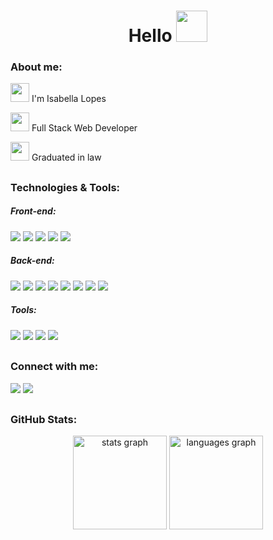 <h1 align="center">Hello <img width="50" height="50" src="https://github.com/Tarikul-Islam-Anik/Animated-Fluent-Emojis/blob/master/Emojis/Hand%20gestures/Waving%20Hand%20Light%20Skin%20Tone.png?raw=true)"/>
</h1> 
<h3>About me: </h3>
<div>
 <p> <img width="30" height="30" src= https://em-content.zobj.net/source/microsoft-teams/363/woman-raising-hand-light-skin-tone_1f64b-1f3fb-200d-2640-fe0f.png /> I'm Isabella Lopes</p>
 <p><img width="30" height="30" src= "https://em-content.zobj.net/source/microsoft-teams/363/woman-technologist-light-skin-tone_1f469-1f3fb-200d-1f4bb.png" /> Full Stack Web Developer</p>
 <p><img width="30" height="30" src=https://em-content.zobj.net/source/microsoft-teams/363/balance-scale_2696-fe0f.png /> Graduated in law </p>
</div>


##


<h3>Technologies & Tools: </h3>

<h5>Front-end:</h5>
<div>
 <img src= https://img.shields.io/badge/HTML5-E34F26?style=for-the-badge&logo=html5&logoColor=white />
 <img src= https://img.shields.io/badge/CSS3-1572B6?style=for-the-badge&logo=css3&logoColor=white />
 <img src= https://img.shields.io/badge/JavaScript-F7DF1E?style=for-the-badge&logo=javascript&logoColor=black />
 <img src= https://img.shields.io/badge/React-20232A?style=for-the-badge&logo=react&logoColor=61DAFB /> 
 <img src= https://img.shields.io/badge/styled--components-DB7093?style=for-the-badge&logo=styled-components&logoColor=white />
</div>

<h5>Back-end:</h5>
<div>
 <img src= 	https://img.shields.io/badge/Node.js-43853D?style=for-the-badge&logo=node.js&logoColor=white />
 <img src= https://img.shields.io/badge/Prisma-3982CE?style=for-the-badge&logo=Prisma&logoColor=white />
 <img src= https://img.shields.io/badge/TypeScript-007ACC?style=for-the-badge&logo=typescript&logoColor=white />
 <img src= https://img.shields.io/badge/Express.js-404D59?style=for-the-badge />
 <img src= https://img.shields.io/badge/PostgreSQL-316192?style=for-the-badge&logo=postgresql&logoColor=white /> 
 <img src= https://img.shields.io/badge/MongoDB-4EA94B?style=for-the-badge&logo=mongodb&logoColor=white /> 
 <img src= https://img.shields.io/badge/json%20web%20tokens-323330?style=for-the-badge&logo=json-web-tokens&logoColor=pink /> 
 <img src= https://img.shields.io/badge/Jest-323330?style=for-the-badge&logo=Jest&logoColor=white />
</div>

<h5>Tools:</h5>
<div>
 <img src= https://img.shields.io/badge/Ubuntu-E95420?style=for-the-badge&logo=ubuntu&logoColor=white />
 <img src= https://img.shields.io/badge/GitHub-100000?style=for-the-badge&logo=github&logoColor=white />
 <img src= https://img.shields.io/badge/GIT-E44C30?style=for-the-badge&logo=git&logoColor=white />
 <img src= https://img.shields.io/badge/Trello-0052CC?style=for-the-badge&logo=trello&logoColor=white />
</div>

##

<h3>Connect with me: </h3>

<div>
<a href="https://www.linkedin.com/in/isabella-cristina-mendes-lopes/"><img src= https://img.shields.io/badge/LinkedIn-0077B5?style=for-the-badge&logo=linkedin&logoColor=white /></a>
<a href="mailto:imclopes@gmail.com"><img src= https://img.shields.io/badge/Gmail-D14836?style=for-the-badge&logo=gmail&logoColor=white /></a>
</div>     
          
##

<h3>GitHub Stats:</h3>

<div align="center">
  <img src="https://github-readme-stats.vercel.app/api?hide_title=false&hide_rank=false&show_icons=true&include_all_commits=true&count_private=true&disable_animations=false&theme=buefy&locale=en&hide_border=false&username=icmlopes" height="150" alt="stats graph"  />
  <img src="https://github-readme-stats.vercel.app/api/top-langs?locale=en&hide_title=false&layout=compact&card_width=320&langs_count=5&theme=buefy&hide_border=false&username=icmlopes" height="150" alt="languages graph"  />
</div>
